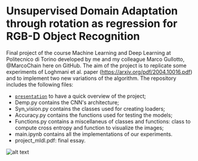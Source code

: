# Unsupervised Domain Adaptation through rotation as regression for RGB-D Object Recognition
Final project of the course Machine Learning and Deep Learning at Politecnico di Torino developed by me and my colleague Marco Gullotto, @MarcoChain here on GitHub. The aim of the project is to replicate some experiments of Loghmani et al. paper (https://arxiv.org/pdf/2004.10016.pdf) and to implement two new variations of the algorithm.
The repository includes the following files:
- [`presentation`](./docs/mldl-project-slides.pdf) to have a quick overview of the project;
- Demp.py contains the CNN's architecture;
- Syn_vision.py contains the classes used for creating loaders;
- Accuracy.py contains the functions used for testing the models;
- Functions.py contains a miscellaneus of classes and functions: class to compute cross entropy and function to visualize the images;
- main.ipynb contains all the implementations of our experiments.
- project_mldl.pdf: final essay.

![alt text](https://raw.githubusercontent.com/sigeek/rgbd-da-project/master/docs/header.png)
